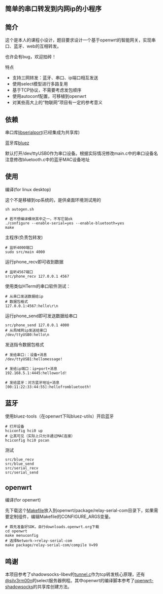 ## 简单的串口转发到内网ip的小程序

## 简介

这个是本人的课程小设计，题目要求设计一个基于openwrt的智能网关，实现串口、蓝牙、web的互相转发。

也许会有bug，欢迎拍砖！

特点
- 支持三网转发：蓝牙、串口、ip端口相互发送
- 使用select模型进行多路复用
- 基于TCP协议，不需要考虑发包顺序
- 使用autoconf配置，可移植到openwrt
- 对某些高大上的“物联网”项目有一定的参考意义

## 依赖

串口库[libserialport](http://sigrok.org/gitweb/?p=libserialport.git)(已经集成为共享库)

蓝牙库[bluez](http://www.bluez.org/development/git/)

默认打开/dev/ttyUSB0作为串口设备。根据实际情况修改main.c中的串口设备名
注意修改bluetooth.c中的蓝牙MAC设备地址

## 使用

编译(for linux desktop)

这个不是移植到op系统的，是供桌面环境测试用的

	sh autogen.sh
	
	# 若不想编译模块其中之一，不写它就ok
	./configure --enable-serial=yes --enable-bluetooth=yes
	make

主程序(负责包转发)

	# 监听4000端口
	sudo src/main 4000

运行phone_recv即可收到数据

	# 监听4567端口
	src/phone_recv 127.0.0.1 4567

使用类似HTerm的串口软件测试：
	
	# 从串口发送数据给ip
	# 数据包格式
	127.0.0.1:4567:hello\r\n

运行phone_send即可发送数据给串口

	src/phone_send 127.0.0.1 4000
	# 从局域网ip发送给串口
	/dev/ttyUSB0:hello\n
	
发送指令数据包格式

	# 发给串口:：设备+消息
	/dev/ttyUSB1:hellomessage!
	
	# 发给ip端口：ip+port+消息 
	192.168.5.1:4445:helloworld!
	
	# 发给蓝牙：对方蓝牙地址+消息
	[00:11:22:33:44:55]:hellofrombluetooth!
	
## 蓝牙

使用bluez-tools（在openwrt下叫bluez-utils）开启蓝牙

	# 打开设备
	hciconfig hci0 up
	# 让其可见（实际上只允许通过MAC连接）
	hciconfig hci0 pscan
	
测试

	src/blue_recv
	src/blue_send
	src/serial_recv
	src/serial_send
	
## openwrt

编译(for openwrt)

先下载这个[Makefile](https://github.com/lixingcong/relay-serial-com/blob/master/openwrt/Makefile)放入到openwrt/package/relay-serial-com目录下，如果需要定制组件，编辑Makefile的CONFIGURE_ARGS变量。

	# 首先准备好SDK，自行downloads.openwrt.org下载
	cd openwrt
	make menuconfig
	# 选择Network->relay-serial-com
	make package/relay-serial-com/compile V=99

## 鸣谢

本项目参考了shadowsocks-libev的[tunnel.c](https://github.com/shadowsocks/shadowsocks-libev/blob/master/src/tunnel.c)作为tcp转发核心原理，还有[@silv3rm00n](https://gist.github.com/silv3rm00n/5604330)的select服务器例程。其中openwrt的编译脚本参考了[openwrt-shadowsocks](https://github.com/shadowsocks/openwrt-shadowsocks/blob/master/Makefile)的共享库创建方法。
